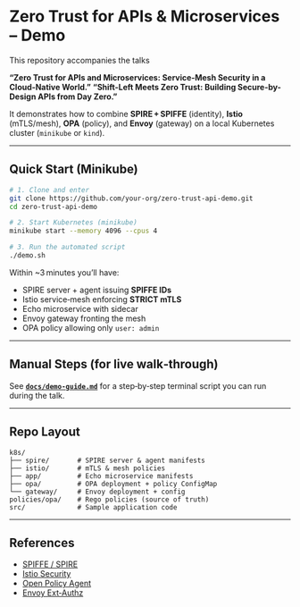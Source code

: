 # Zero Trust for APIs & Microservices – Demo

This repository accompanies the talks

**“Zero Trust for APIs and Microservices: Service‑Mesh Security in a Cloud‑Native World.”**
**“Shift-Left Meets Zero Trust: Building Secure-by-Design APIs from Day Zero.”**


It demonstrates how to combine **SPIRE + SPIFFE** (identity), **Istio** (mTLS/mesh),
**OPA** (policy), and **Envoy** (gateway) on a local Kubernetes cluster
(`minikube` or `kind`).

---

## Quick Start (Minikube)

```bash
# 1. Clone and enter
git clone https://github.com/your‑org/zero-trust-api-demo.git
cd zero-trust-api-demo

# 2. Start Kubernetes (minikube)
minikube start --memory 4096 --cpus 4

# 3. Run the automated script
./demo.sh
```

Within ~3 minutes you’ll have:

* SPIRE server + agent issuing **SPIFFE IDs**
* Istio service‑mesh enforcing **STRICT mTLS**
* Echo microservice with sidecar
* Envoy gateway fronting the mesh
* OPA policy allowing only `user: admin`

---

## Manual Steps (for live walk‑through)

See **[`docs/demo-guide.md`](docs/demo-guide.md)** for a step‑by‑step
terminal script you can run during the talk.

---

## Repo Layout

```
k8s/
├── spire/       # SPIRE server & agent manifests
├── istio/       # mTLS & mesh policies
├── app/         # Echo microservice manifests
├── opa/         # OPA deployment + policy ConfigMap
└── gateway/     # Envoy deployment + config
policies/opa/    # Rego policies (source of truth)
src/             # Sample application code
```

---

## References

* [SPIFFE / SPIRE](https://spiffe.io)
* [Istio Security](https://istio.io/latest/docs/concepts/security/)
* [Open Policy Agent](https://www.openpolicyagent.org/)
* [Envoy Ext‑Authz](https://www.envoyproxy.io/docs/envoy/latest/configuration/http/http_filters/ext_authz_filter)
